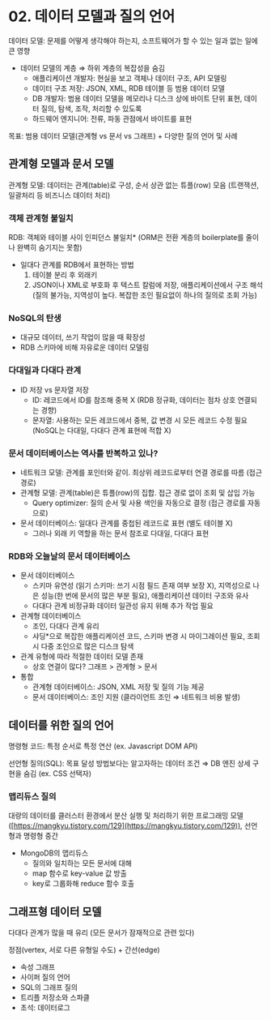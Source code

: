 # 02. 데이터 모델과 질의 언어

데이터 모델: 문제를 어떻게 생각해야 하는지, 소프트웨어가 할 수 있는 일과 없는 일에 큰 영향

- 데이터 모델의 계층 ⇒ 하위 계층의 복잡성을 숨김
    - 애플리케이션 개발자: 현실을 보고 객체나 데이터 구조, API 모델링
    - 데이터 구조 저장: JSON, XML, RDB 테이블 등 범용 데이터 모델
    - DB 개발자: 범용 데이터 모델을 메모리나 디스크 상에 바이트 단위 표현, 데이터 질의, 탐색, 조작, 처리할 수 있도록
    - 하드웨어 엔지니어: 전류, 파동 관점에서 바이트를 표현

목표: 범용 데이터 모델(관계형 vs 문서 vs 그래프) + 다양한 질의 언어 및 사례

## 관계형 모델과 문서 모델

관계형 모델: 데이터는 관계(table)로 구성, 순서 상관 없는 튜플(row) 모음 (트랜잭션, 일괄처리 등 비즈니스 데이터 처리)

### 객체 관계형 불일치

RDB: 객체와 테이블 사이 인피던스 불일치* (ORM은 전환 계층의 boilerplate를 줄이나 완벽히 숨기지는 못함)

- 일대다 관계를 RDB에서 표현하는 방법
    1. 테이블 분리 후 외래키
    2. JSON이나 XML로 부호화 후 텍스트 칼럼에 저장, 애플리케이션에서 구조 해석 (질의 불가능, 지역성이 높다. 복잡한 조인 필요없이 하나의 질의로 조회 가능)

### NoSQL의 탄생

- 대규모 데이터, 쓰기 작업이 많을 때 확장성
- RDB 스키마에 비해 자유로운 데이터 모델링

### 다대일과 다대다 관계

- ID 저장 vs 문자열 저장
    - ID: 레코드에서 ID를 참조해 중복 X (RDB 정규화, 데이터는 점차 상호 연결되는 경향)
    - 문자열: 사용하는 모든 레코드에서 중복, 값 변경 시 모든 레코드 수정 필요 (NoSQL는 다대일, 다대다 관계 표현에 적합 X)

### 문서 데이터베이스는 역사를 반복하고 있나?

- 네트워크 모델: 관계를 포인터와 같이. 최상위 레코드로부터 연결 경로를 따름 (접근 경로)
- 관계형 모델: 관계(table)은 튜플(row)의 집합. 접근 경로 없이 조회 및 삽입 가능
    - Query optimizer: 질의 순서 및 사용 색인을 자동으로 결정 (접근 경로를 자동으로)
- 문서 데이터베이스: 일대다 관계를 중첩된 레코드로 표현 (별도 테이블 X)
    - 그러나 외래 키 역할을 하는 문서 참조로 다대일, 다대다 표현

### RDB와 오늘날의 문서 데이터베이스

- 문서 데이터베이스
    - 스키마 유연성 (읽기 스키마: 쓰기 시점 필드 존재 여부 보장 X), 지역성으로 나은 성능(한 번에 문서의 많은 부분 필요), 애플리케이션 데이터 구조와 유사
    - 다대다 관계 비정규화 데이터 일관성 유지 위해 추가 작업 필요
- 관계형 데이터베이스
    - 조인, 다대다 관계 유리
    - 샤딩*으로 복잡한 애플리케이션 코드, 스키마 변경 시 마이그레이션 필요, 조회 시 다중 조인으로 많은 디스크 탐색
- 관계 유형에 따라 적절한 데이터 모델 존재
    - 상호 연결이 많다? 그래프 > 관계형 > 문서
- 통합
    - 관계형 데이터베이스: JSON, XML 저장 및 질의 기능 제공
    - 문서 데이터베이스: 조인 지원 (클라이언트 조인 ⇒ 네트워크 비용 발생)

## 데이터를 위한 질의 언어

명령형 코드: 특정 순서로 특정 연산 (ex. Javascript DOM API)

선언형 질의(SQL): 목표 달성 방법보다는 알고자하는 데이터 조건 ⇒ DB 엔진 상세 구현을 숨김 (ex. CSS 선택자)

### 맵리듀스 질의

대량의 데이터를 클러스터 환경에서 분산 실행 및 처리하기 위한 프로그래밍 모델 ([https://mangkyu.tistory.com/129](https://mangkyu.tistory.com/129)), 선언형과 명령형 중간

- MongoDB의 맵리듀스
    - 질의와 일치하는 모든 문서에 대해
    - map 함수로 key-value 값 방출
    - key로 그룹화해 reduce 함수 호출

## 그래프형 데이터 모델

다대다 관계가 많을 때 유리 (모든 문서가 잠재적으로 관련 있다)

정점(vertex, 서로 다른 유형일 수도) + 간선(edge)

- 속성 그래프
- 사이퍼 질의 언어
- SQL의 그래프 질의
- 트리플 저장소와 스파클
- 초석: 데이터로그
